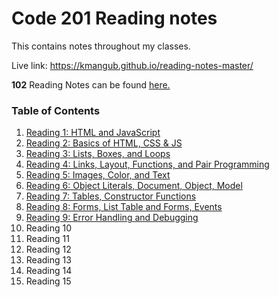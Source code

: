 # Code 201 Reading notes

This contains notes throughout my classes. 

Live link: https://kmangub.github.io/reading-notes-master/

**102** Reading Notes can be found [here.](https://kmangub.github.io/reading-notes/)

### Table of Contents


1. [Reading 1: HTML and JavaScript](class-01.md)
2. [Reading 2: Basics of HTML, CSS & JS](class-02.md)
3. [Reading 3: Lists, Boxes, and Loops](class-03.md)
4. [Reading 4: Links, Layout, Functions, and Pair Programming](class-04.md)
5. [Reading 5: Images, Color, and Text](class-05.md)
6. [Reading 6: Object Literals, Document, Object, Model](class-06.md)
7. [Reading 7: Tables, Constructor Functions](class-07.md)
8. [Reading 8: Forms, List Table and Forms, Events](class-08.md) 
9. [Reading 9: Error Handling and Debugging](class-09.md)
10. Reading 10
11. Reading 11
12. Reading 12
13. Reading 13
14. Reading 14
15. Reading 15
